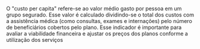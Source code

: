 O "custo per capita" refere-se ao valor médio gasto por pessoa em um grupo segurado. Esse valor é calculado dividindo-se o total dos custos com a assistência médica (como consultas, exames e internações) pelo número de beneficiários cobertos pelo plano. Esse indicador é importante para avaliar a viabilidade financeira e ajustar os preços dos planos conforme a utilização dos serviços